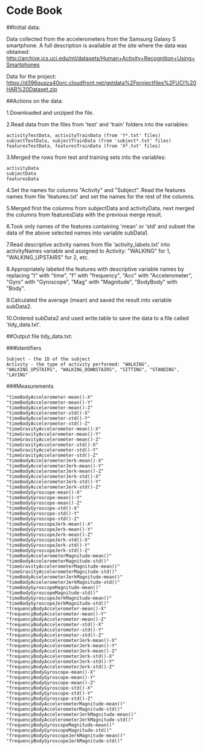 # Code Book

##Initial data:

Data collected from the accelerometers from the Samsung Galaxy S smartphone. 
A full description is available at the site where the data was obtained: 
http://archive.ics.uci.edu/ml/datasets/Human+Activity+Recognition+Using+Smartphones

Data for the project: 
https://d396qusza40orc.cloudfront.net/getdata%2Fprojectfiles%2FUCI%20HAR%20Dataset.zip 

##Actions on the data:

1.Downloaded and unziped the file.

2.Read data from the files from 'test' and 'train' folders into the variables:

	activityTestData, activityTrainData (from 'Y*.txt' files)
	subjectTestData, subjectTrainData (from 'subject*.txt' files)
	featuresTestData, featuresTrainData (from 'X*.txt' files)

3.Merged the rows from test and training sets into the variables:

	activityData
	subjectData
	featuresData
	
4.Set the names for columns "Activity" and "Subject".
Read the features names from file 'features.txt' and set the names for the rest of the columns.

5.Merged first the columns from subjectData and activityData,
next merged the columns from featuresData with the previous merge result.

6.Took only names of the features containing 'mean' or 'std'
and subset the data of the above selected names into variable subData1.

7.Read descriptive activity names from file 'activity_labels.txt' into activityNames variable
and assigned to Activity: "WALKING" for 1, "WALKING_UPSTAIRS" for 2, etc.

8.Appropriately labeled the features with descriptive variable names by replacing 
"t" with "time", 
"f" with "frequency", 
"Acc" with "Accelerometer", 
"Gyro" with "Gyroscope", 
"Mag" with "Magnitude", 
"BodyBody" with "Body".

9.Calculated the average (mean) and saved the result into variable subData2.

10.Ordered subData2 and used write.table to save the data to a file called 'tidy_data.txt'.


##Output file tidy_data.txt:

###Identifiers

	Subject - the ID of the subject
	Activity - the type of activity performed: "WALKING", "WALKING_UPSTAIRS", "WALKING_DOWNSTAIRS", "SITTING", "STANDING", "LAYING"

###Measurements

	"timeBodyAccelerometer-mean()-X"
	"timeBodyAccelerometer-mean()-Y" 
	"timeBodyAccelerometer-mean()-Z" 
	"timeBodyAccelerometer-std()-X" 
	"timeBodyAccelerometer-std()-Y" 
	"timeBodyAccelerometer-std()-Z" 
	"timeGravityAccelerometer-mean()-X" 
	"timeGravityAccelerometer-mean()-Y" 
	"timeGravityAccelerometer-mean()-Z" 
	"timeGravityAccelerometer-std()-X" 
	"timeGravityAccelerometer-std()-Y" 
	"timeGravityAccelerometer-std()-Z" 
	"timeBodyAccelerometerJerk-mean()-X" 
	"timeBodyAccelerometerJerk-mean()-Y" 
	"timeBodyAccelerometerJerk-mean()-Z" 
	"timeBodyAccelerometerJerk-std()-X" 
	"timeBodyAccelerometerJerk-std()-Y" 
	"timeBodyAccelerometerJerk-std()-Z" 
	"timeBodyGyroscope-mean()-X" 
	"timeBodyGyroscope-mean()-Y" 
	"timeBodyGyroscope-mean()-Z" 
	"timeBodyGyroscope-std()-X" 
	"timeBodyGyroscope-std()-Y" 
	"timeBodyGyroscope-std()-Z" 
	"timeBodyGyroscopeJerk-mean()-X" 
	"timeBodyGyroscopeJerk-mean()-Y" 
	"timeBodyGyroscopeJerk-mean()-Z" 
	"timeBodyGyroscopeJerk-std()-X" 
	"timeBodyGyroscopeJerk-std()-Y" 
	"timeBodyGyroscopeJerk-std()-Z" 
	"timeBodyAccelerometerMagnitude-mean()" 
	"timeBodyAccelerometerMagnitude-std()" 
	"timeGravityAccelerometerMagnitude-mean()" 
	"timeGravityAccelerometerMagnitude-std()" 
	"timeBodyAccelerometerJerkMagnitude-mean()" 
	"timeBodyAccelerometerJerkMagnitude-std()" 
	"timeBodyGyroscopeMagnitude-mean()" 
	"timeBodyGyroscopeMagnitude-std()" 
	"timeBodyGyroscopeJerkMagnitude-mean()" 
	"timeBodyGyroscopeJerkMagnitude-std()" 
	"frequencyBodyAccelerometer-mean()-X" 
	"frequencyBodyAccelerometer-mean()-Y" 
	"frequencyBodyAccelerometer-mean()-Z" 
	"frequencyBodyAccelerometer-std()-X" 
	"frequencyBodyAccelerometer-std()-Y" 
	"frequencyBodyAccelerometer-std()-Z" 
	"frequencyBodyAccelerometerJerk-mean()-X" 
	"frequencyBodyAccelerometerJerk-mean()-Y" 
	"frequencyBodyAccelerometerJerk-mean()-Z" 
	"frequencyBodyAccelerometerJerk-std()-X" 
	"frequencyBodyAccelerometerJerk-std()-Y" 
	"frequencyBodyAccelerometerJerk-std()-Z" 
	"frequencyBodyGyroscope-mean()-X" 
	"frequencyBodyGyroscope-mean()-Y" 
	"frequencyBodyGyroscope-mean()-Z" 
	"frequencyBodyGyroscope-std()-X" 
	"frequencyBodyGyroscope-std()-Y" 
	"frequencyBodyGyroscope-std()-Z" 
	"frequencyBodyAccelerometerMagnitude-mean()" 
	"frequencyBodyAccelerometerMagnitude-std()" 
	"frequencyBodyAccelerometerJerkMagnitude-mean()" 
	"frequencyBodyAccelerometerJerkMagnitude-std()" 
	"frequencyBodyGyroscopeMagnitude-mean()" 
	"frequencyBodyGyroscopeMagnitude-std()" 
	"frequencyBodyGyroscopeJerkMagnitude-mean()" 
	"frequencyBodyGyroscopeJerkMagnitude-std()"
